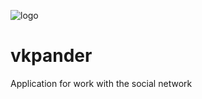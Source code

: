 ![logo](https://pp.userapi.com/c847123/v847123000/f758e/JXExqQXsJg4.jpg)
# vkpander
Application for work with the social network
